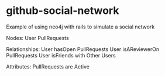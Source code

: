 # github-social-network
Example of using neo4j with rails to simulate a social network


Nodes:
  User
  PullRequests

Relationships:
  User hasOpen PullRequests
  User isAReviewerOn PullRequests
  User isFriends with Other Users

Attributes:
  PullRequests are Active
